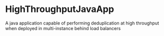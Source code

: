 # HighThroughputJavaApp
A java application capable of performing deduplication at high throughput when deployed in multi-instance behind load balancers 
